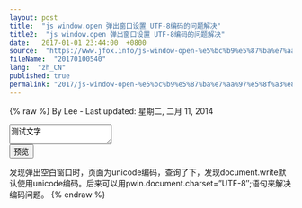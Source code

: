 ```yaml
---
layout: post
title:  "js window.open 弹出窗口设置 UTF-8编码的问题解决"
title2:  "js window.open 弹出窗口设置 UTF-8编码的问题解决"
date:   2017-01-01 23:44:00  +0800
source:  "https://www.jfox.info/js-window-open-%e5%bc%b9%e5%87%ba%e7%aa%97%e5%8f%a3%e8%ae%be%e7%bd%ae-utf-8%e7%bc%96%e7%a0%81%e7%9a%84%e9%97%ae%e9%a2%98%e8%a7%a3%e5%86%b3.html"
fileName:  "20170100540"
lang:  "zh_CN"
published: true
permalink: "2017/js-window-open-%e5%bc%b9%e5%87%ba%e7%aa%97%e5%8f%a3%e8%ae%be%e7%bd%ae-utf-8%e7%bc%96%e7%a0%81%e7%9a%84%e9%97%ae%e9%a2%98%e8%a7%a3%e5%86%b3.html"
---
```

{% raw %}
By Lee - Last updated: 星期二, 二月 11, 2014

<TEXTAREA id=code>测试文字</TEXTAREA>
<div id=bodystr><div/>
<input type=button value=预览 onclick=”ceshi()”>
<script>
function ceshi(){
pwin=window.open(”,’_blank’);
pwin.document.write(code.value);
pwin.document.charset=”UTF-8″;
}
</script>

发现弹出空白窗口时，页面为unicode编码，查询了下，发现document.write默认使用unicode编码。后来可以用pwin.document.charset=”UTF-8″;语句来解决编码问题。
{% endraw %}
